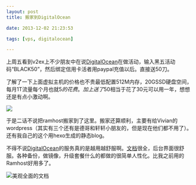 ```yaml
---
layout: post
title: 搬家到DigitalOcean

date: 2013-12-02 21:23:53

tags: [vps, digitalocean]

---
```


上周五看到v2ex上不少朋友中在说[DigitalOcean][DO]在做活动，输入黑五活动码“BLACK50”，然后绑定信用卡活者用paypal充值以后。直接送50刀。

了解了一下上面虚拟主机的价格也不贵最低配置512M内存，20GSSD硬盘空间，每月1T流量每个月也就5$的花费。加上送了50$相当于花了30元可以用一年，想想还是有点小激动啊。

<!-- more -->

![](https://pic.yupoo.com/agassi/Dm7cy87O/medish.jpg)

于是二话不说把ramhost搬家到了这里。搬家还算顺利，主要有给Vivian的wordpress（其实有三个还有是德哥和轩轩小朋友的，但是现在他们都不用了）。还有我自己的这个用hexo生成的静态blog。

不得不说[DigitalOcean][DO]的服务真的是越用越舒服啊。[文档][Docs]很全，后台界面很舒服。各种备份，做镜像，升级套餐什么的都做的很简单人性化。比我之前用的Ramhost好用多了。

![美观全面的文档](https://pic.yupoo.com/agassi/Dm7cyoWJ/medish.jpg)

[DO]: https://www.digitalocean.com/?refcode=9026b1102532

[Docs]: https://www.digitalocean.com/community
